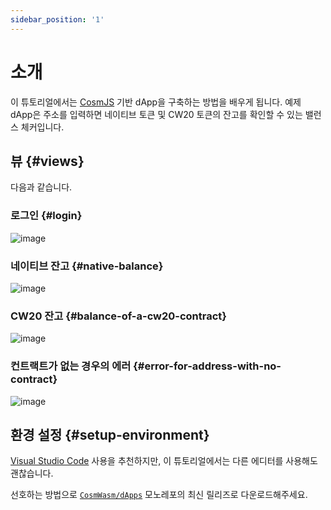 ```yaml
---
sidebar_position: '1'
---
```


# 소개

이 튜토리얼에서는 [CosmJS](https://github.com/cosmos/cosmjs) 기반 dApp을 구축하는 방법을 배우게 됩니다. 예제 dApp은 주소를 입력하면 네이티브 토큰 및 CW20 토큰의 잔고를 확인할 수 있는 밸런스 체커입니다.

## 뷰 {#views}

다음과 같습니다.

### 로그인 {#login}

![image](assets/frontend-dapp/login.png)

### 네이티브 잔고 {#native-balance}

![image](assets/frontend-dapp/balance-native.png)

### CW20 잔고 {#balance-of-a-cw20-contract}

![image](assets/frontend-dapp/balance-cw20.png)

### 컨트랙트가 없는 경우의 에러 {#error-for-address-with-no-contract}

![image](assets/frontend-dapp/balance-error.png)

## 환경 설정 {#setup-environment}

[Visual Studio Code](https://code.visualstudio.com) 사용을 추천하지만, 이 튜토리얼에서는 다른 에디터를 사용해도 괜찮습니다.

선호하는 방법으로 [`CosmWasm/dApps`](https://github.com/CosmWasm/dApps) 모노레포의 최신 릴리즈로 다운로드해주세요.

